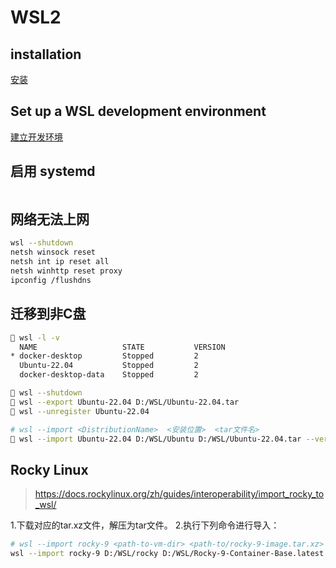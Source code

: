 # WSL2

## installation
[安装](https://learn.microsoft.com/en-us/windows/wsl/install)

## Set up a WSL development environment
[建立开发环境](https://learn.microsoft.com/en-us/windows/wsl/setup/environment?source=recommendations)

## 启用 systemd
```python

```

## 网络无法上网
```bash
wsl --shutdown
netsh winsock reset
netsh int ip reset all
netsh winhttp reset proxy
ipconfig /flushdns
```

## 迁移到非C盘
```bash
 wsl -l -v
  NAME                   STATE           VERSION
* docker-desktop         Stopped         2
  Ubuntu-22.04           Stopped         2
  docker-desktop-data    Stopped         2
```
```bash
 wsl --shutdown
 wsl --export Ubuntu-22.04 D:/WSL/Ubuntu-22.04.tar
 wsl --unregister Ubuntu-22.04

# wsl --import <DistributionName>  <安装位置>  <tar文件名>
 wsl --import Ubuntu-22.04 D:/WSL/Ubuntu D:/WSL/Ubuntu-22.04.tar --version 2
```

## Rocky Linux
> https://docs.rockylinux.org/zh/guides/interoperability/import_rocky_to_wsl/

1.下载对应的tar.xz文件，解压为tar文件。
2.执行下列命令进行导入：
```bash
# wsl --import rocky-9 <path-to-vm-dir> <path-to/rocky-9-image.tar.xz> --version 2
wsl --import rocky-9 D:/WSL/rocky D:/WSL/Rocky-9-Container-Base.latest.x86_64.tar --version 2
```



